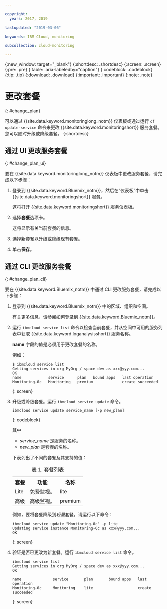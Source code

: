 ```yaml
---

copyright:
  years: 2017, 2019

lastupdated: "2019-03-06"

keywords: IBM Cloud, monitoring

subcollection: cloud-monitoring

---
```


{:new_window: target="_blank"}
{:shortdesc: .shortdesc}
{:screen: .screen}
{:pre: .pre}
{:table: .aria-labeledby="caption"}
{:codeblock: .codeblock}
{:tip: .tip}
{:download: .download}
{:important: .important}
{:note: .note}


# 更改套餐
{: #change_plan}

可以通过 {{site.data.keyword.monitoringlong_notm}} 仪表板或通过运行 `cf update-service` 命令来更改 {{site.data.keyword.monitoringshort}} 服务套餐。您可以随时升级或降级套餐。
{:shortdesc}

## 通过 UI 更改服务套餐
{: #change_plan_ui}

要在 {{site.data.keyword.monitoringlong_notm}} 仪表板中更改服务套餐，请完成以下步骤：

1. 登录到 {{site.data.keyword.Bluemix_notm}}，然后在“仪表板”中单击 {{site.data.keyword.monitoringshort}} 服务。 

    这将打开 {{site.data.keyword.monitoringshort}} 服务仪表板。
    
2. 选择**套餐**选项卡。

    这将显示有关当前套餐的信息。
	
3. 选择新套餐以升级或降级现有套餐。 

4. 单击**保存**。



## 通过 CLI 更改服务套餐
{: #change_plan_cli}

要在 {{site.data.keyword.Bluemix_notm}} 中通过 CLI 更改服务套餐，请完成以下步骤：

1. 登录到 {{site.data.keyword.Bluemix_notm}} 中的区域、组织和空间。 

    有关更多信息，请参阅[如何登录到 {{site.data.keyword.Bluemix_notm}}](/docs/services/cloud-monitoring/qa?topic=cloud-monitoring-cli_qa#login)。
	
2. 运行 `ibmcloud service list` 命令以检查当前套餐，并从空间中可用的服务列表中获取 {{site.data.keyword.loganalysisshort}} 服务名称。 

    **name** 字段的值是必须用于更改套餐的名称。 

    例如：
	
	```
	$ ibmcloud service list
	Getting services in org MyOrg / space dev as xxx@yyy.com...
	OK
	name            service      plan   bound apps   last operation
	Monitoring-0c   Monitoring   premium             create succeeded
    ```
	{: screen}
    
3. 升级或降级套餐。运行 `ibmcloud service update` 命令。
    
	```
	ibmcloud service update service_name [-p new_plan]
	```
	{: codeblock}
	
	其中 
	
	* *service_name* 是服务的名称。 
	* *new_plan* 是套餐的名称。
	
	下表列出了不同的套餐及其支持的值：
	
	<table>
	  <caption>表 1. 套餐列表</caption>
	  <tr>
	    <th>套餐</th>
		<th>功能</th>
	    <th>名称</th>
	  </tr>
	  <tr>
	    <td>Lite</td>
	    <td>免费监视。</td>
		<td>lite</td>
	  </tr>
	  <tr>
	    <td>高级</td>
	    <td>高级监视。</td>
		<td>premium</td>
	  </tr>
	</table>
	
	例如，要将套餐降级到*轻量*套餐，请运行以下命令：
	
	```
	ibmcloud service update "Monitoring-0c" -p lite
    Updating service instance Monitoring-0c as xxx@yyy.com...
    OK
	```
	{: screen}

4. 验证是否已更改为新套餐。运行 `ibmcloud service list` 命令。

    ```
	ibmcloud service list
    Getting services in org MyOrg / space dev as xxx@yyy.com...
    OK

    name              service       plan       bound apps   last operation
    Monitoring-0c     Monitoring    lite                    create succeeded
	```
	{: screen}






